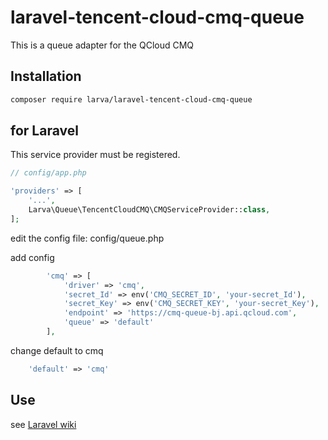 # laravel-tencent-cloud-cmq-queue

This is a queue adapter for the QCloud CMQ

## Installation

```bash
composer require larva/laravel-tencent-cloud-cmq-queue
```

## for Laravel

This service provider must be registered.

```php
// config/app.php

'providers' => [
    '...',
    Larva\Queue\TencentCloudCMQ\CMQServiceProvider::class,
];
```

edit the config file: config/queue.php

add config

```php
        'cmq' => [
            'driver' => 'cmq',
            'secret_Id' => env('CMQ_SECRET_ID', 'your-secret_Id'),
            'secret_Key' => env('CMQ_SECRET_KEY', 'your-secret_Key'),
            'endpoint' => 'https://cmq-queue-bj.api.qcloud.com',
            'queue' => 'default'
        ],
```

change default to cmq

```php
    'default' => 'cmq'
```

## Use

see [Laravel wiki](https://laravel.com/docs/5.7/queues)

